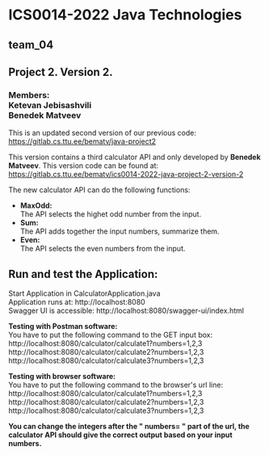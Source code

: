 <h1>ICS0014-2022 Java Technologies</h1>
<h2>team_04</h2>
<h2>Project 2. Version 2.</h2>

<h3>
Members: <br>
Ketevan Jebisashvili <br>
Benedek Matveev
</h3>

This is an updated second version of our previous code:
https://gitlab.cs.ttu.ee/bematv/java-project2

This version contains a third calculator API and only developed by <b>Benedek Matveev</b>.
This version code can be found at:
https://gitlab.cs.ttu.ee/bematv/ics0014-2022-java-project-2-version-2

The new calculator API can do the following functions:

* <b> MaxOdd: </b><br>
    The API selects the highet odd number from the input.
* <b> Sum: </b><br>
    The API adds together the input numbers, summarize them.
* <b> Even: </b><br>
    The API selects the even numbers from the input.

<h2>Run and test the Application:</h2>

Start Application in CalculatorApplication.java  
Application runs at: http://localhost:8080  
Swagger UI is accessible: http://localhost:8080/swagger-ui/index.html

<b>Testing with Postman software:</b><br>
You have to put the following command to the GET input box:
http://localhost:8080/calculator/calculate1?numbers=1,2,3
http://localhost:8080/calculator/calculate2?numbers=1,2,3
http://localhost:8080/calculator/calculate3?numbers=1,2,3

<b>Testing with browser software:</b><br>
You have to put the following command to the browser's url line:
http://localhost:8080/calculator/calculate1?numbers=1,2,3
http://localhost:8080/calculator/calculate2?numbers=1,2,3
http://localhost:8080/calculator/calculate3?numbers=1,2,3

<b>You can change the integers after the " numbers= " part of the url, the calculator API should give the correct output based on your input numbers. </b>